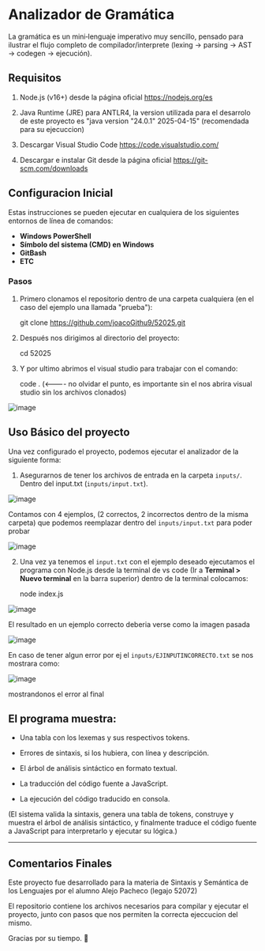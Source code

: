 # Analizador de Gramática

La gramática es un mini‑lenguaje imperativo muy sencillo, pensado para ilustrar el flujo completo de compilador/interprete (lexing → parsing → AST → codegen → ejecución).

  ## Requisitos
  
1. Node.js (v16+) desde la página oficial https://nodejs.org/es
   
2. Java Runtime (JRE) para ANTLR4, la version utilizada para el desarrolo de este proyecto es "java version "24.0.1" 2025-04-15" (recomendada para su ejecuccion)
   
3. Descargar Visual Studio Code https://code.visualstudio.com/
   
4. Descargar e instalar Git desde la página oficial https://git-scm.com/downloads

## Configuracion Inicial

Estas instrucciones se pueden ejecutar en cualquiera de los siguientes entornos de línea de comandos:

- **Windows PowerShell**
- **Símbolo del sistema (CMD) en Windows**
- **GitBash**
- **ETC**
  
### Pasos

1. Primero clonamos el repositorio dentro de una carpeta cualquiera (en el caso del ejemplo una llamada "prueba"):

    git clone https://github.com/joacoGithu9/52025.git

2. Después nos dirigimos al directorio del proyecto:

     cd 52025

3. Y por ultimo abrimos el visual studio para trabajar con el comando:

    code . (<---- no olvidar el punto, es importante sin el nos abrira visual studio sin los archivos clonados)

![image](https://github.com/user-attachments/assets/8cf45251-a842-4aee-8188-1c0f833b4f64) 

 ## Uso Básico del proyecto

Una vez configurado el proyecto, podemos ejecutar el analizador de la siguiente forma:

1. Asegurarnos de tener los archivos de entrada en la carpeta `inputs/`. Dentro del input.txt (`inputs/input.txt`). 

![image](https://github.com/user-attachments/assets/61225003-7bc0-4bde-b3ef-f05174de8b0c)

Contamos con 4 ejemplos, (2 correctos, 2 incorrectos dentro de la misma carpeta) que podemos reemplazar dentro del `inputs/input.txt` para poder probar

![image](https://github.com/user-attachments/assets/e6b193dc-7ca5-4d13-bffd-e527a5506a7e)

2. Una vez ya tenemos el `input.txt` con el ejemplo deseado ejecutamos el programa con Node.js desde la terminal de vs code (Ir a **Terminal > Nuevo terminal** en la barra superior) dentro de la terminal colocamos:

   node index.js

![image](https://github.com/user-attachments/assets/67692201-7704-4aca-9730-6aa15d704a20)

El resultado en un ejemplo correcto deberia verse como la imagen pasada

![image](https://github.com/user-attachments/assets/d67944e0-4b33-4f0a-992d-927004f12a98)

En caso de tener algun error por ej el `inputs/EJINPUTINCORRECTO.txt` se nos mostrara como:

![image](https://github.com/user-attachments/assets/eb6f35f9-ad07-4d5e-8bd2-ef6b47bfa85b)

mostrandonos el error al final

## El programa muestra:

-  Una tabla con los lexemas y sus respectivos tokens.
  
-  Errores de sintaxis, si los hubiera, con línea y descripción.
  
-  El árbol de análisis sintáctico en formato textual.
  
-  La traducción del código fuente a JavaScript.
  
-  La ejecución del código traducido en consola.
  
 (El sistema valida la sintaxis, genera una tabla de tokens, construye y muestra el árbol de análisis sintáctico, y finalmente traduce el código fuente a JavaScript para interpretarlo y ejecutar su lógica.)


  ---

## Comentarios Finales

Este proyecto fue desarrollado para la materia de Sintaxis y Semántica de los Lenguajes por el alumno Alejo Pacheco (legajo 52072)

El repositorio contiene los archivos necesarios para compilar y ejecutar el proyecto, junto con pasos que nos permiten la correcta ejeccucion del mismo.

Gracias por su tiempo. 🙂

